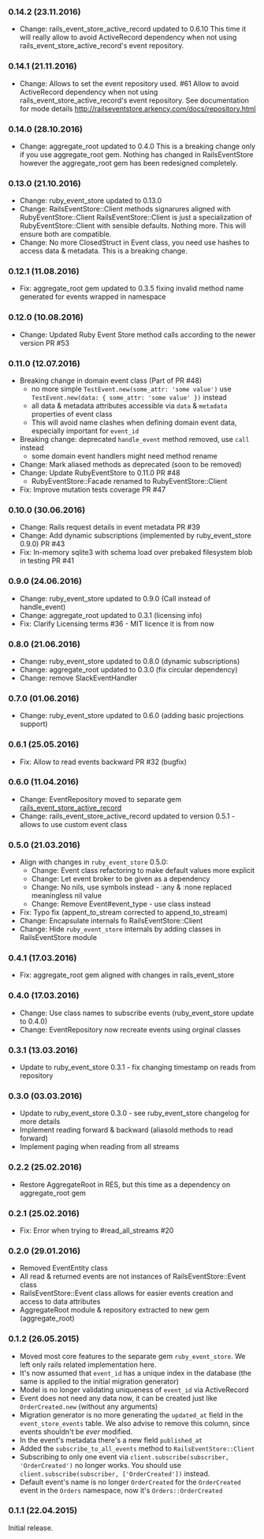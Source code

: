 ### 0.14.2 (23.11.2016)

* Change: rails_event_store_active_record updated to 0.6.10
          This time it will really allow to avoid ActiveRecord dependency when not using rails_event_store_active_record's
          event repository.

### 0.14.1 (21.11.2016)

* Change: Allows to set the event repository used. #61
          Allow to avoid ActiveRecord dependency when not using rails_event_store_active_record's
          event repository. See documentation for mode details http://railseventstore.arkency.com/docs/repository.html

### 0.14.0 (28.10.2016)

* Change: aggregate_root updated to 0.4.0
          This is a breaking change only if you use aggregate_root gem.
          Nothing has changed in RailsEventStore however the aggregate_root gem
          has been redesigned completely.

### 0.13.0 (21.10.2016)

* Change: ruby_event_store updated to 0.13.0
* Change: RailsEventStore::Client methods signarures aligned with RubyEventStore::Client
          RailsEventStore::Client is just a specialization of RubyEventStore::Client
          with sensible defaults. Nothing more. This will ensure both are compatible.
* Change: No more ClosedStruct in Event class, you need use hashes to access data & metadata.
          This is a breaking change.

### 0.12.1 (11.08.2016)

* Fix: aggregate_root gem updated to 0.3.5 fixing invalid method name generated for events wrapped in namespace

### 0.12.0 (10.08.2016)

* Change: Updated Ruby Event Store method calls according to the newer version PR #53

### 0.11.0 (12.07.2016)

* Breaking change in domain event class (Part of PR #48)
  * no more simple `TestEvent.new(some_attr: 'some value')`
    use `TestEvent.new(data: { some_attr: 'some value' })` instead
  * all data & metadata attributes accessible via `data` & `metadata` properties
    of event class
  * This will avoid name clashes when defining domain event data,
    especially important for `event_id`
* Breaking change: deprecated `handle_event` method removed, use `call` instead
  * some domain event handlers might need method rename
* Change: Mark aliased methods as deprecated (soon to be removed)
* Change: Update RubyEventStore to 0.11.0 PR #48
  * RubyEventStore::Facade renamed to RubyEventStore::Client
* Fix: Improve mutation tests coverage PR #47

### 0.10.0 (30.06.2016)

* Change: Rails request details in event metadata PR #39
* Change: Add dynamic subscriptions (implemented by ruby_event_store 0.9.0) PR #43
* Fix: In-memory sqlite3 with schema load over prebaked filesystem blob in testing  PR #41

### 0.9.0 (24.06.2016)

* Change: ruby_event_store updated to 0.9.0 (Call instead of handle_event)
* Change: aggregate_root updated to 0.3.1 (licensing info)
* Fix: Clarify Licensing terms #36 - MIT licence it is from now

### 0.8.0 (21.06.2016)

* Change: ruby_event_store updated to 0.8.0 (dynamic subscriptions)
* Change: aggregate_root updated to 0.3.0 (fix circular dependency)
* Change: remove SlackEventHandler

### 0.7.0 (01.06.2016)

* Change: ruby_event_store updated to 0.6.0 (adding basic projections support)

### 0.6.1 (25.05.2016)

* Fix: Allow to read events backward PR #32 (bugfix)

### 0.6.0 (11.04.2016)

* Change: EventRepository moved to separate gem [rails_event_store_active_record](http://github.com/arkency/rails_event_store_active_record)
* Change: rails_event_store_active_record updated to version 0.5.1 - allows to use custom event class

### 0.5.0 (21.03.2016)

* Align with changes in `ruby_event_store` 0.5.0:
  * Change: Event class refactoring to make default values more explicit
  * Change: Let event broker to be given as a dependency
  * Change: No nils, use symbols instead - :any & :none replaced meaningless nil value
  * Change: Remove Event#event_type - use class instead
* Fix: Typo fix (appent_to_stream corrected to append_to_stream)
* Change: Encapsulate internals fo RailsEventStore::Client
* Change: Hide `ruby_event_store` internals by adding classes in RailsEventStore module

### 0.4.1 (17.03.2016)

* Fix: aggregate_root gem aligned with changes in rails_event_store

### 0.4.0 (17.03.2016)

* Change: Use class names to subscribe events (ruby_event_store update to  0.4.0)
* Change: EventRepository now recreate events using orginal classes

### 0.3.1 (13.03.2016)

* Update to ruby_event_store 0.3.1 - fix changing timestamp on reads from repository

### 0.3.0 (03.03.2016)

* Update to ruby_event_store 0.3.0 - see ruby_event_store changelog for more details
* Implement reading forward & backward (aliasold methods to read forward)
* Implement paging when reading from all streams

### 0.2.2 (25.02.2016)

* Restore AggregateRoot in RES, but this time as a dependency on aggregate_root gem

### 0.2.1 (25.02.2016)

* Fix: Error when trying to #read_all_streams #20

### 0.2.0 (29.01.2016)

* Removed EventEntity class
* All read & returned events are not instances of RailsEventStore::Event class
* RailsEventStore::Event class allows for easier events creation and access to data attributes
* AggregateRoot module & repository extracted to new gem (aggregate_root)

### 0.1.2 (26.05.2015)

* Moved most core features to the separate gem `ruby_event_store`. We left only rails related implementation here.
* It's now assumed that `event_id` has a unique index in the database (the same is applied to the initial migration generator)
* Model is no longer validating uniqueness of `event_id` via ActiveRecord
* Event does not need any data now, it can be created just like `OrderCreated.new` (without any arguments)
* Migration generator is no more generating the `updated_at` field in the `event_store_events` table. We also advise to remove this column, since events shouldn't be *ever* modified.
* In the event's metadata there's a new field `published_at`
* Added the `subscribe_to_all_events` method to `RailsEventStore::Client`
* Subscribing to only one event via `client.subscribe(subscriber, 'OrderCreated')` no longer works. You should use `client.subscribe(subscriber, ['OrderCreated'])` instead.
* Default event's name is no longer `OrderCreated` for the `OrderCreated` event in the `Orders` namespace, now it's `Orders::OrderCreated`

### 0.1.1 (22.04.2015)

Initial release.
